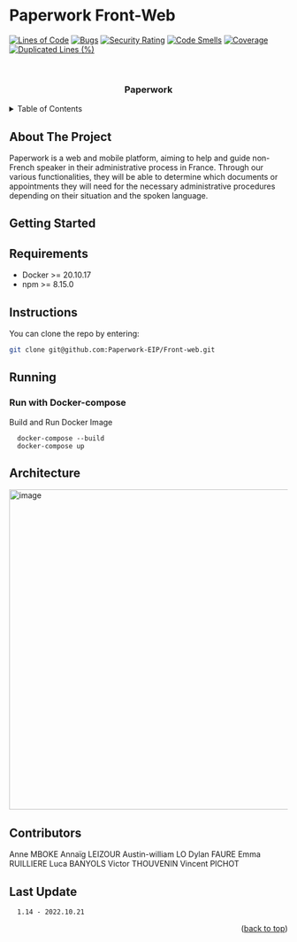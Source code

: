 # Paperwork Front-Web

[![Lines of Code](https://sonarcloud.io/api/project_badges/measure?project=Paperwork-EIP_Front-web&metric=ncloc)](https://sonarcloud.io/summary/new_code?id=Paperwork-EIP_Front-web)  [![Bugs](https://sonarcloud.io/api/project_badges/measure?project=Paperwork-EIP_Front-web&metric=bugs)](https://sonarcloud.io/summary/new_code?id=Paperwork-EIP_Front-web)  [![Security Rating](https://sonarcloud.io/api/project_badges/measure?project=Paperwork-EIP_Front-web&metric=security_rating)](https://sonarcloud.io/summary/new_code?id=Paperwork-EIP_Front-web)  [![Code Smells](https://sonarcloud.io/api/project_badges/measure?project=Paperwork-EIP_Front-web&metric=code_smells)](https://sonarcloud.io/summary/new_code?id=Paperwork-EIP_Front-web)  [![Coverage](https://sonarcloud.io/api/project_badges/measure?project=Paperwork-EIP_Front-web&metric=coverage)](https://sonarcloud.io/summary/new_code?id=Paperwork-EIP_Front-web)  [![Duplicated Lines (%)](https://sonarcloud.io/api/project_badges/measure?project=Paperwork-EIP_Front-web&metric=duplicated_lines_density)](https://sonarcloud.io/summary/new_code?id=Paperwork-EIP_Front-web)
<div id="top"></div>
<br />
<div align="center">
  <h3 align="center">Paperwork</h3>
  </p>
</div>

<details>
  <summary>Table of Contents</summary>
  <ol>
    <li>
      <a href="#about-the-project">About The Project</a>
    </li>
    <li>
      <a href="#getting-started">Getting Started</a>
      <ul>
        <li><a href="#requirements">Requirements</a></li>
        <li><a href="#instructions">Instructions</a></li>
      </ul>
    </li>
    <li><a href="#running">Running</a></li>
    <li><a href="#architecture">Architecture</a></li>
    <li><a href="#contributors">Contributors</a></li>
    <li><a href="#last-update">Last-Update</a></li>
  </ol>
</details>

## About The Project

Paperwork is a web and mobile platform, aiming to help and guide non-French speaker in their administrative process in France. Through our various functionalities, they will be able to determine which documents or appointments they will need for the necessary administrative procedures depending on their situation and the spoken language.

## Getting Started

## Requirements

- Docker >= 20.10.17
- npm >= 8.15.0

## Instructions

You can clone the repo by entering:
   ```sh
   git clone git@github.com:Paperwork-EIP/Front-web.git
   ```
## Running

### Run with Docker-compose
Build and Run Docker Image
```
  docker-compose --build
  docker-compose up
```

## Architecture

<img width="578" alt="image" src="https://user-images.githubusercontent.com/76573338/197355413-f9bfd4aa-1205-4ca4-9c48-993b5fd1ce24.png">

## Contributors

Anne MBOKE
Annaïg LEIZOUR
Austin-william LO
Dylan FAURE
Emma RUILLIERE
Luca BANYOLS
Victor THOUVENIN
Vincent PICHOT

## Last Update
```
  1.14 - 2022.10.21
```

<p align="right">(<a href="#top">back to top</a>)</p>

